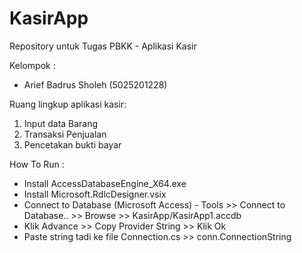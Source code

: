 # KasirApp

Repository untuk Tugas PBKK - Aplikasi Kasir

Kelompok : 
- Arief Badrus Sholeh (5025201228)

Ruang lingkup aplikasi kasir:
1. Input data Barang
2. Transaksi Penjualan
3. Pencetakan bukti bayar

How To Run : 
- Install AccessDatabaseEngine_X64.exe
- Install Microsoft.RdlcDesigner.vsix
- Connect to Database (Microsoft Access) - Tools >> Connect to Database.. >> Browse >> KasirApp/KasirApp1.accdb
- Klik Advance >> Copy Provider String >> Klik Ok
- Paste string tadi ke file Connection.cs >> conn.ConnectionString
